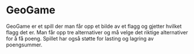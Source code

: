 # GeoGame

GeoGame er et spill der man får opp et bilde av et flagg og gjetter hvilket flagg det er. Man får opp tre alternativer og må velge det riktige alternativer for å få poeng. Spillet har også støtte for lasting og lagring av poengsummer.
